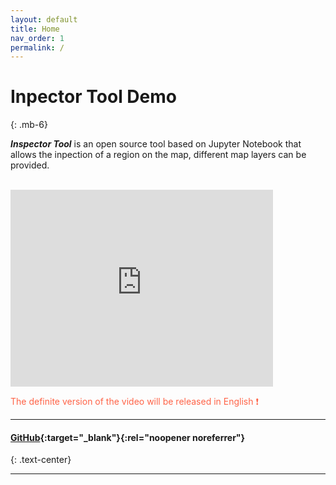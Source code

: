 ```yaml
---
layout: default
title: Home
nav_order: 1
permalink: /
---
```


# Inpector Tool Demo
{: .mb-6}

**_Inspector Tool_**  is an open source tool based on Jupyter Notebook that allows the inpection of a region on the map, different map layers can be provided.

<br>



<iframe width="420" height="315" src="https://www.youtube.com/embed/IQ9-JtKS8aQ" frameborder="0" allowfullscreen></iframe>
<p style="color:tomato;"> The definite version of the video will be released in English ❗</p>
<hr>

#### [GitHub](//github.com/rnt-pmi/demo-inspection-tool){:target="_blank"}{:rel="noopener noreferrer"}
{: .text-center}

<hr>
